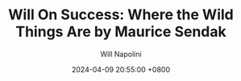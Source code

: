 ---
title: "Will On Success: Where the Wild Things Are by Maurice Sendak"
author: Will Napolini
date: 2024-04-09 20:55:00 +0800
categories: [Mindset, Book-summaries]
tags:
  [
    where-the-wild-things-are,
    maurice-sendak,
    childrens-books,
    picture-book,
    imagination,
    fantasy,
    adventure,
    fearlessness,
    parenting,
    bedtime-stories,
    childhood,
    family,
    emotions,
    monsters,
    self-expression,
    creativity,
    young-readers,
    escapism,
    fear-of-the-unknown,
    iconic,
    emotional-growth,
    classic-literature
  ]
image: https://pbs.twimg.com/media/GO2Jo3wXwAA2wgu?format=jpg&name=large
alt: "Will On Success: Where the Wild Things Are by Maurice Sendak"
fallback:
  - 
  # Replace with the URL of your backup image
  -
  # Replace with the URL of your backup image
---